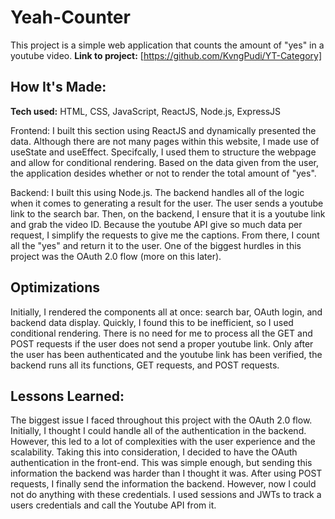 # Yeah-Counter
This project is a simple web application that counts the amount of "yes" in a youtube video.
**Link to project:** [https://github.com/KvngPudi/YT-Category]

## How It's Made:

**Tech used:** HTML, CSS, JavaScript, ReactJS, Node.js, ExpressJS

Frontend: I built this section using ReactJS and dynamically presented the data. Although there are not many pages within this website, I made use of useState and useEffect. Specifcally, I used them to structure the webpage and allow for conditional rendering. Based on the data given from the user, the application desides whether or not to render the total amount of "yes".

Backend: I built this using Node.js. The backend handles all of the logic when it comes to generating a result for the user. The user sends a youtube link to the search bar. Then, on the backend, I ensure that it is a youtube link and grab the video ID. Because the youtube API give so much data per request, I simplify the requests to give me the captions. From there, I count all the "yes" and return it to the user.
One of the biggest hurdles in this project was the OAuth 2.0 flow (more on this later).
## Optimizations
Initially, I rendered the components all at once: search bar, OAuth login, and backend data display. Quickly, I found this to be inefficient, so I used conditional rendering. There is no need for me to process all the GET and POST requests if the user does not send a proper youtube link. Only after the user has been authenticated and the youtube link has been verified, the backend runs all its functions, GET requests, and POST requests.

## Lessons Learned:

The biggest issue I faced throughout this project with the OAuth 2.0 flow. Initially, I thought I could handle all of the authentication in the backend. However, this led to a lot of complexities with the user experience and the scalability. Taking this into consideration, I decided to have the OAuth authentication in the front-end. This was simple enough, but sending this information the backend was harder than I thought it was. After using POST requests, I finally send the information the backend. However, now I could not do anything with these credentials. I used sessions and JWTs to track a users credentials and call the Youtube API from it. 

